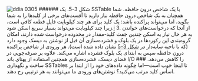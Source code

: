 ![ddia 0305](assets/ddia_0305.png) ###### شکل 3-5. یک SSTable با یک شاخص درون حافظه. شما همچنان به یک شاخص درون حافظه نیاز دارید تا آفست‌های برخی از کلیدها را به شما بگوید، اما می‌تواند
پراکنده باشد: یک کلید برای هر چند کیلوبایت فایل قطعه کافی است، زیرا چند کیلوبایت می‌تواند
بسیار سریع اسکن شود.[i](ch03.html#idm140605778351696) 3.  از آنجا که درخواست‌های خواندن به هر حال نیاز به اسکن چندین جفت کلید-مقدار در محدوده درخواست شده دارند، 
امکان گروه‌بندی این رکوردها در یک بلوک و فشرده‌سازی آن قبل از نوشتن به دیسک وجود دارد (که با
ناحیه سایه‌دار در [شکل 3-5](#fig_storage_sstable_index) نشان داده شده است). هر ورودی از شاخص پراکنده درون حافظه سپس
به ابتدای یک بلوک فشرده اشاره می‌کند. علاوه بر صرفه‌جویی در فضای دیسک، فشرده‌سازی همچنین استفاده از
پهنای باند I/O را کاهش می‌دهد. ### ساخت و نگهداری SSTables 
تا اینجا خوب است—اما چگونه داده‌های خود را از ابتدا بر اساس کلید مرتب می‌کنید؟ نوشتن‌های ورودی
ما می‌توانند به هر ترتیبی رخ دهند.